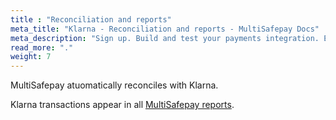 ```yaml
---
title : "Reconciliation and reports"
meta_title: "Klarna - Reconciliation and reports - MultiSafepay Docs"
meta_description: "Sign up. Build and test your payments integration. Explore our products and services. Use our API Reference, SDKs, and wrappers. Get support."
read_more: "."
weight: 7
---
```


MultiSafepay atuomatically reconciles with Klarna.

Klarna transactions appear in all [MultiSafepay reports](/business/accounting/reports/).

